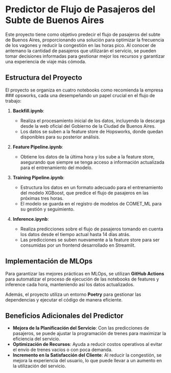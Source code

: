 # Predictor de Flujo de Pasajeros del Subte de Buenos Aires

Este proyecto tiene como objetivo predecir el flujo de pasajeros del subte de Buenos Aires, proporcionando una solución para optimizar la frecuencia de los vagones y reducir la congestión en las horas pico. Al conocer de antemano la cantidad de pasajeros que utilizarán el servicio, se pueden tomar decisiones informadas para gestionar mejor los recursos y garantizar una experiencia de viaje más cómoda.

## Estructura del Proyecto

El proyecto se organiza en cuatro notebooks como recomienda la empresa ### opsworks, cada una desempeñando un papel crucial en el flujo de trabajo:

1. **Backfill.ipynb**: 
   - Realiza el procesamiento inicial de los datos, incluyendo la descarga desde la web oficial del Gobierno de la Ciudad de Buenos Aires.
   - Los datos se suben a la feature store de Hopsworks, donde quedan disponibles para su posterior análisis.

2. **Feature Pipeline.ipynb**: 
   - Obtiene los datos de la última hora y los sube a la feature store, asegurando que siempre se tenga acceso a información actualizada para el entrenamiento del modelo.

3. **Training Pipeline.ipynb**: 
   - Estructura los datos en un formato adecuado para el entrenamiento del modelo XGBoost, que predice el flujo de pasajeros en las próximas tres horas.
   - El modelo se guarda en el registro de modelos de COMET_ML para su gestión y seguimiento.

4. **Inference.ipynb**: 
   - Realiza predicciones sobre el flujo de pasajeros tomando en cuenta los datos desde el tiempo actual hasta 14 días atrás.
   - Las predicciones se suben nuevamente a la feature store para ser consumidas por un frontend desarrollado en Streamlit.

## Implementación de MLOps

Para garantizar las mejores prácticas en MLOps, se utilizan **GitHub Actions** para automatizar el proceso de ejecución de las notebooks de features y inference cada hora, manteniendo así los datos actualizados. 

Además, el proyecto utiliza un entorno **Poetry** para gestionar las dependencias y ejecutar el código de manera eficiente.

## Beneficios Adicionales del Predictor

- **Mejora de la Planificación del Servicio**: Con las predicciones de pasajeros, se puede ajustar la programación de trenes para maximizar la eficiencia del servicio.
- **Optimización de Recursos**: Ayuda a reducir costos operativos al evitar el envío de trenes vacíos o con poca demanda.
- **Incremento en la Satisfacción del Cliente**: Al reducir la congestión, se mejora la experiencia del usuario, lo que puede llevar a un aumento en la utilización del servicio.
